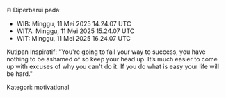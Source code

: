 ⏰ Diperbarui pada:
- WIB: Minggu, 11 Mei 2025 14.24.07 UTC
- WITA: Minggu, 11 Mei 2025 15.24.07 UTC
- WIT: Minggu, 11 Mei 2025 16.24.07 UTC

Kutipan Inspiratif:
"You're going to fail your way to success, you have nothing to be ashamed of so keep your head up. It’s much easier to come up with excuses of why you can't do it. If you do what is easy your life will be hard."


Kategori: motivational

